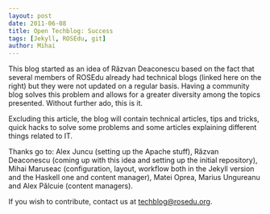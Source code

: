 ```yaml
---
layout: post
date: 2011-06-08
title: Open Techblog: Success
tags: [Jekyll, ROSEdu, git]
author: Mihai
---
```


This blog started as an idea of Răzvan Deaconescu based on the fact that
several members of ROSEdu already had technical blogs (linked here on the
right) but they were not updated on a regular basis. Having a community blog
solves this problem and allows for a greater diversity among the topics
presented. Without further ado, this is it.

Excluding this article, the blog will contain technical articles, tips and
tricks, quick hacks to solve some problems and some articles explaining
different things related to IT.

Thanks go to: Alex Juncu (setting up the Apache stuff), Răzvan Deaconescu
(coming up with this idea and setting up the initial repository), Mihai Maruseac
(configuration, layout, workflow both in the Jekyll version and the Haskell
one and content manager), Matei Oprea, Marius Ungureanu and Alex
Pălcuie (content managers).

If you wish to contribute, contact us at <techblog@rosedu.org>.
